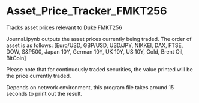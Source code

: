 # Asset_Price_Tracker_FMKT256
Tracks asset prices relevant to Duke FMKT256

Journal.ipynb outputs the asset prices currently being traded. The order of asset is as follows:
[Euro/USD, GBP/USD, USD/JPY, NIKKEI, DAX, FTSE, DOW, S&P500, Japan 10Y, German 10Y, UK 10Y, US 10Y, Gold, Brent Oil, BitCoin]

Please note that for continuously traded securities, the value printed will be the price currently traded. 

Depends on network environment, this program file takes around 15 seconds to print out the result. 